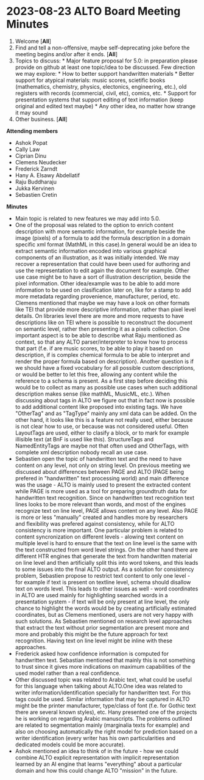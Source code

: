 # 2023-08-23 ALTO Board Meeting Minutes
1. Welcome [**All**]
2. Find and tell a non-offensive, maybe self-deprecating joke before the meeting begins and/or after it ends. [**All**]
3. Topics to discuss:
       * Major feature proposal for 5.0: in preparation please provide on github at least one topic/idea to be discussed. Few direction we may explore:
         * How to better support handwritten materials
         * Better support for atypical materials: music scores, scietific books (mathematics, chemistry, physics, electonics, engineering, etc.), old registers with records (commercial, civil, etc), comics, etc.
         * Support for presentation systems that support editing of text information (keep original and edited text maybe)
         * Any other idea, no matter how strange it may sound
4. Other business. [**All**]

**Attending members**
* Ashok Popat
* Cally Law
* Ciprian Dinu
* Clemens Neudecker
* Frederick Zarndt
* Hany A. Elsawy Abdellatif
* Raju Buddharaju
* Jukka Kervinen
* Sebastien Cretin

**Minutes**
* Main topic is related to new features we may add into 5.0.
* One of the proposal was related to the option to enrich content description with more semantic information, for example beside the image (pixels) of a formula to add the formula description in a domain specific xml format (MathML in this case).In general would be an idea to extract semantic information encoded into various graphical components of an illustration, as it was initially intended. We may recover a representation that could have been used for authoring and use the representation to edit again the document for example. Other use case might be to have a sort of illustration description, beside the pixel information. Other idea/example was to be able to add more information to be used on clasification later on, like for a stamp to add more metadata regarding provenience, manufacturer, period, etc. Clemens mentioned that maybe we may have a look on other formats like TEI that provide more descriptive information, rather than pixel level details. On libraries level there are more and more requests to have descriptions like on TEI where is possible to reconstruct the document on semantic level, rather then presenting it as a pixels collection. One important aspect is to be able to describe what Raju mentioned as context, so that any ALTO parser/interpreter to know how to process that part (f.e. if are music scores, to be able to play it based on description, if is complex chemical formula to be able to interpret and render the proper formula based on description). Another question is if we should have a fixed vocabulary for all possible custom descriptions, or would be better to let this free, allowing any content while the reference to a schema is present. As a first step before deciding this would be to collect as many as possible use cases when such additional description makes sense (like mathML, MusicML, etc.). When discussing about tags in ALTO we figure out that in fact now is possible to add additional content like proposed into existing tags. We have "OtherTag" and as "TagType" mainly any xml data can be added. On the other hand, it looks like this is a feature not really used, either because is not clear how to use, or because was not considered useful. Often LayoutTags are used, either to clasify a block, or to mark for example illisible text (at BnF is used like this). StructureTags and NamedEntityTags are maybe not that often used and OtherTags, with complete xml description nobody recall an use case.
* Sebastien open the topic of handwritten text and the need to have content on any level, not only on string level. On previous meeting we discussed about differences between PAGE and ALTO (PAGE being prefered in "handwritten" text processing world) and main difference was the usage - ALTO is mainly used to present the extracted content while PAGE is more used as a tool for preparing groundtruth data for handwritten text recognition. Since on handwritten text recognition text lines looks to be more relevant than words, and most of the engines recognize text on line level, PAGE allows content on any level. Also PAGE is more or less "manually" created and handles more by researchers and flexibility was prefered against consistency, while for ALTO consistency is more important. One particular problem is related to content syncronization on different levels - alowing text content on multiple level is hard to ensure that the text on line level is the same with the text constructed from word level strings. On the other hand there are different HTR engines that generate the text from handwritten material on line level and then artificially split this into word tokens, and this leads to some issues into the final ALTO output. As a solution for consistency problem, Sebastien propose to restrict text content to only one level - for example if text is present on textline level, schema should disallow text on words level. This leads to other issues as well - word coordinates in ALTO are used mainly for highlighting searched words in a presentation system - if text will be only present at line level, the only chance to highlight the words would be by creating artificially estimated coordinates, but as Clemens mentioned, users are not very happy with such solutions. As Sebastien mentioned on research level approaches that extract the text without prior segmentation are present more and more and probably this might be the future approach for text recognition. Having text on line level might be inline with these approaches.
* Frederick asked how confidence information is computed for handwritten text. Sebastian mentioned that mainly this is not something to trust since it gives more indications on maximum capabilities of the used model rather than a real confidence.
* Other discussed topic was related to Arabic text, what could be useful for this language when talking about ALTO.One idea was related to writer information/identification specially for handwritten text. For this tags could be used. Similar information that may be captured in ALTO might be the printer manufacturer, type/class of font (f.e. for Gothic text there are several known styles), etc. Hany presented one of the projects he is working on regarding Arabic manuscripts. The problems outlined are related to segmentation mainly (marginalia texts for example) and also on choosing automatically the right model for prediction based on a writer identification (every writer has his own particularities and dedicated models could be more accurate).
* Ashok mentioned an idea to think of in the future - how we could combine ALTO explicit representation with implicit representation learned by an AI engine that learns "everything" about a particular domain and how this could change ALTO "mission" in the future.  

